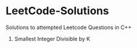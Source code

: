 # LeetCode-Solutions
Solutions to attempted Leetcode Questions in C++

1. Smallest Integer Divisible by K
